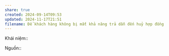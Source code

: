 ```yaml
---
share: true
created: 2024-09-14T09:53
updated: 2024-11-17T21:51
filename: Để khách hàng không bị mất khả năng trả dẫn đến huỷ hợp đồng giữa chừng, chỉ tư vấn không quá 30％ thu nhập
---
```

Khái niệm:: 

Nguồn:: 
